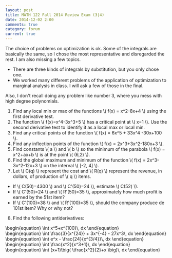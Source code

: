 ```yaml
---
layout: post
title: MATH 122 Fall 2014 Review Exam (3|4)
date: 2014-12-02 2:00
comments: true
category: forum
current: true
---
```


<div class="well">
	The choice of problems on optimization is ok.  Some of the integrals are basically the same, so I chose the most representative and disregarded the rest.  I am also missing a few topics.  
	<ul>
		<li>There are three kinds of integrals by substitution, but you only chose one.</li>
		<li>We worked many different problems of the application of optimization to marginal analysis in class.  I will ask a few of those in the final.</li>
	</ul>
	Also, I don't recall doing any problem like number 3, where you mess with high degree polynomials. 
</div>

1. Find any local min or max of the functions <span>\\( f(x) = x^2-8x+4 \\)</span> using the first derivative test.
2. The function <span>\\( f(x)=x^4-3x^3+5 \\)</span> has a critical point at <span>\\( x=1 \\)</span>.  Use the second derivative test to identify it as a local max or local min.
3. Find any critical points of the function <span>\\( f(x) = 6x^5 + 33x^4 -30x+100 \\)</span>.
4. Find any inflection points of the function <span>\\( f(x) = 2x^3+3x^2-180x+3 \\)</span>.
5. Find constants <span>\\( a \\)</span> and <span>\\( b \\)</span> so the minimum of the parabola <span>\\( f(x) = x^2+ax+b \\)</span> is at the point <span>\\( (6,2) \\)</span>.
6. Find the global maximum and minimum of the function <span>\\( f(x) = 2x^3-3x^2-12x+3 \\)</span> on the interval <span>\\( [-2, 4] \\)</span>.
7. Let <span>\\( C(q) \\)</span> represent the cost and <span>\\( R(q) \\)</span> represent the revenue, in dollars, of production of <span>\\( q \\)</span> items.
* If <span>\\( C(50)=4300 \\)</span> and <span>\\( C'(50)=24 \\)</span>, estimate <span>\\( C(52) \\)</span>.
* If <span>\\( C'(50)=24 \\)</span> and <span>\\( R'(50)=35 \\)</span>, approximately how much profit is earned by the 51st item?
* If <span>\\( C'(100)=38 \\)</span> and <span>\\( R'(100)=35 \\)</span>, should the company produce de 101st item? Why or why not?
8. Find the following antiderivatives:
<div>
	\begin{equation}
	\int x^5+x^{100}\, dx	
	\end{equation}
</div>
<div>
	\begin{equation}
	\int \frac{3}{x^{24}} + 3x^{-4} - 27x^3\, dx	
	\end{equation}
</div>
<div>
	\begin{equation}
	\int e^x - \frac{24}{x^{3/4}}\, dx	
	\end{equation}
</div>
<div>
	\begin{equation}
	\int \frac{x^2}{x^3+1}\, dx
	\end{equation}
</div>
<div>
	\begin{equation}
	\int (x+1)\big( \tfrac{x^2}{2}+x \big)\, dx	
	\end{equation}
</div>



